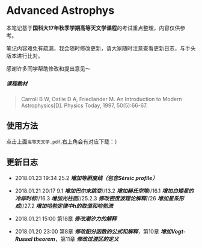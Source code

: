 # Advanced Astrophys

本笔记基于**国科大17年秋季学期高等天文学课程**的考试重点整理，内容仅供参考。

笔记内容难免有疏漏，我会随时修改更新，请大家随时注意查看更新日志，与手头版本进行比对。

感谢许多同学帮助修改和提出意见～

##### 课程教材
> Carroll B W, Ostlie D A, Friedlander M. An Introduction to Modern Astrophysics[D]. Physics Today, 1997, 50(5):66-67.

## 使用方法
点击上面`高等天文学.pdf`,右上角会有对应下载：）

## 更新日志
- 2018.01.23 19:34 25.2 _**增加等照度线（包含Sérsic profile）**_

- 2018.01.21 20:17 9.1 _**增加巴尔末跳变**_//13.2 _**增加赫氏空隙**_//16.1 _**增加白矮星的冷却时标**_//16.3 _**增加光柱面**_//25.2.3 _**修改密度波理论解释**_//26 _**增加星系形成**_//27.2 _**增加哈勃定律中h的取值和哈勃流**_

- 2018.01.21 15:00 第18章 _**修改潮汐力的解释**_

- 2018.01.20 23:00 第8章 _**修改配分函数的公式和解释**_，第10章 _**增加Vogt-Russel theorem**_，第11章 _**修改过渡区的定义**_


